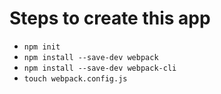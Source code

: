 # Steps to create this app

- `npm init`
- `npm install --save-dev webpack`
- `npm install --save-dev webpack-cli`
- `touch webpack.config.js`
